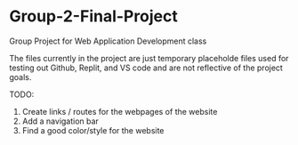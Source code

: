# Group-2-Final-Project
Group Project for Web Application Development class

The files currently in the project are just temporary placeholde files used for testing out Github, Replit, and VS code and are not reflective of the project goals. 

TODO:
1. Create links / routes for the webpages of the website
2. Add a navigation bar
3. Find a good color/style for the website
